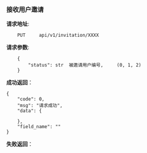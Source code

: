 ### 接收用户邀请

**请求地址**:
```
    PUT     api/v1/invitation/XXXX
```

**请求参数**:
```
    {
        "status": str  被邀请用户编号,     (0, 1, 2) 
    }
```


**成功返回**：
```
{
    "code": 0,
    "msg": "请求成功",
    "data": {
         
    },
    "field_name": ""
}
```

**失败返回**：
```

```